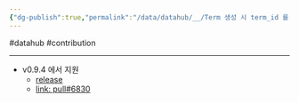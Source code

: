 ```yaml
---
{"dg-publish":true,"permalink":"/data/datahub/__/Term 생성 시 term_id 를 지정할 수 있는 기능 (in UI)/","dgPassFrontmatter":true,"noteIcon":"","created":"","updated":""}
---
```


#datahub #contribution

---
- v0.9.4 에서 지원
	- [release](https://github.com/datahub-project/datahub/releases/tag/v0.9.5)
	- [link: pull#6830](https://github.com/datahub-project/datahub/pull/6830)